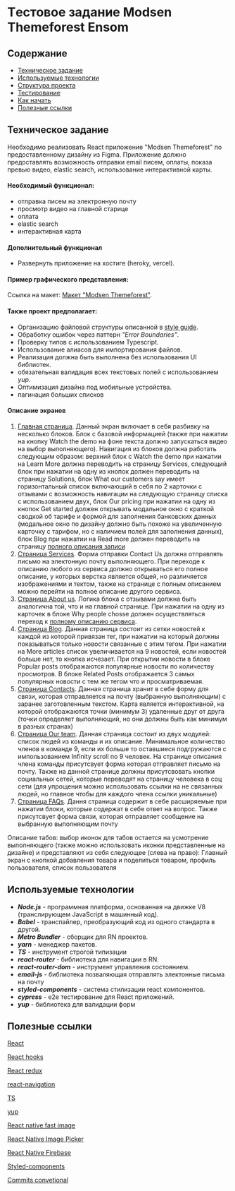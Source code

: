 # Tестовое задание Modsen Themeforest Ensom

## Содержание

- [Техническое задание](#Техническое-задание)
- [Используемые технологии](#Используемые-технологии)
- [Структура проекта](#Структура-проекта)
- [Тестирование](#Тестирование)
- [Как начать](#Как-начать)
- [Полезные ссылки](#Полезные-ссылки)

## Техническое задание
Необходимо реализовать React приложение "Modsen Themeforest" по предоставленному дизайну из Figma. Приложение должно предоставлять возможность отправки email писем, оплаты, показа превью видео, elastic search, использование интерактивной карты.

#### Необходимый функционал:

- отправка писем на электронную почту
- просмотр видео на главной старице
- оплата
- elastic search
- интерактивная карта

#### Дополнительный функционал

- Развернуть приложение на хостиге (heroky, vercel).

#### Пример графического представления:

Ссылка на макет: [Макет "Modsen Themeforest"](https://www.figma.com/file/RH6Tg2icMlc7M2DdHEJ9Bl/Themeforest-Modsen-Template-(Community)?node-id=236%3A74554).

#### Также проект предполагает:
- Организацию файловой структуры описанной в [style guide](https://docs.google.com/document/d/1bRFwwCk_eG7dWAhFss3KHHl-qQGiYK_u43GGQBxMN0k/edit).
- Обработку ошибок через паттерн *"Error Boundaries"*.
- Проверку типов с использованием Typescript.
- Использование алиасов для импортирования файлов.
- Реализация должна быть выполнена без использования UI библиотек.
- обязательная валидация всех текстовых полей с использованием *yup*.
- Оптимизация дизайна под мобильные устройства.
- пагинация больших списков

#### Описание экранов
1. [Главная страница](https://www.figma.com/file/RH6Tg2icMlc7M2DdHEJ9Bl/Themeforest-Modsen-Template-(Community)?node-id=255%3A18588). Данный экран включает в себя разбивку на несколько блоков. Блок с базовой информацией (также при нажатии на кнопку Watch the demo на фоне текста должно запускаться видео на выбор выполняющего). Навигация из блоков должна работать следующим образом: верхний блок с Watch the demo при нажатии на Learn More должна переводить на страницу Services, следующий блок при нажатии на одну из кнопок должен переводить на страницу Solutions, блок What our customers say имеет горизонтальный список включающий в себя по 2 карточки с отзывами с возможность навигации на следующую страницу списка с использованием двух, блок Our pricing при нажатии на одну из кнопок Get started должен открывать модальное окно с краткой сводкой об тарифе и формой для заполнения банковских данных (модальное окно по дизайну должно быть похоже на увеличенную карточку с тарифом, но с наличием полей для заполнения данных), блок Blog при нажатии на Read more должен переводить на страницу [полного описания записи](https://www.figma.com/file/RH6Tg2icMlc7M2DdHEJ9Bl/Themeforest-Modsen-Template-(Community)?node-id=255%3A24521)
2. [Страница Services](https://www.figma.com/file/RH6Tg2icMlc7M2DdHEJ9Bl/Themeforest-Modsen-Template-(Community)?node-id=255%3A20964). Форма отправки Contact Us должна отправлять письмо на электонную почту выполняющего. При переходе к описанию любого из сервиса должно открываться его полное описание, у которых верстка является общей, но различяется изображениями и тектом, также на странице с полным описанием можно перейти на полное описание другого сервиса.
3. [Страница About us](https://www.figma.com/file/RH6Tg2icMlc7M2DdHEJ9Bl/Themeforest-Modsen-Template-(Community)?node-id=255%3A23264). Логика блока с отзывами должна быть аналогична той, что и на главной странице. При нажатии на одну из карточек в блоке Why people chosse должен осуществляться переход к [полному описанию сервиса](https://www.figma.com/file/RH6Tg2icMlc7M2DdHEJ9Bl/Themeforest-Ensome-Modsen-(Community)?node-id=255%3A24521).
4. [Страница Blog](https://www.figma.com/file/RH6Tg2icMlc7M2DdHEJ9Bl/Themeforest-Modsen-Template-(Community)?node-id=255%3A24519). Данная страница состоит из сетки новостей к каждой из которой привязан тег, при нажатии на который должны показываться только новости связанные с этим тегом. При нажатии на More articles список увеличивается на 9 новостей, если новостей больше нет, то кнопка исчезает. При открытии новости в блоке Popular posts отображаются популярные новости по количеству просмотров. В блоке Related Posts отображается 3 самых популярных новости с тем же тегом что и просматриваемая.
5. [Страница Contacts](https://www.figma.com/file/RH6Tg2icMlc7M2DdHEJ9Bl/Themeforest-Modsen-Template-(Community)?node-id=255%3A26942). Данная страница хранит в себе форму для связи, которая отправляется на почту (выбранную выполняющим) с заранее заготовленным текстом. Карта является интерактивной, на которой отображаются точки (минимум 3) удаленные друг от друга (точки определяет выполняющий, но они должны быть как минимум в разных странах)
6. [Страница Our team](https://www.figma.com/file/RH6Tg2icMlc7M2DdHEJ9Bl/Themeforest-Modsen-Template-(Community)?node-id=255%3A27792). Данная страница состоит из двух модулей: список людей из команды и их описание. Минимальное количество членов в команде 9, если их больше то оставшиеся подгружаются с импользованием Infinity scroll по 9 человек. На странице описания члена команды присутсвует форма которая отправляет письмо на почту. Также на данной странице должны присутсвовать кнопки социальных сетей, которые переводят на страницу человека в соц сети (для упрощения можно использовать ссылки на не связанных людей, но главное чтобы для каждого члена ссылки уникальные)
7. [Страница FAQs](https://www.figma.com/file/RH6Tg2icMlc7M2DdHEJ9Bl/Themeforest-Modsen-Template-(Community)?node-id=255%3A28995). Дання страница содержит в себе расширяемые при нажатии блоки, которые содержат в себе ответ на вопрос. Также присутсвует форма связи, которая отправляет сообщение на выбранную выполняющим почту

Описание табов: выбор иконок для табов остается на усмотрение выполняющего (также можно использовать иконки представленные на дизайне) и представляют из себя следующее (слева на право): Главный экран с кнопкой добавления товара и поделиться товаром, профиль пользователя, список пользователя



## Используемые технологии

- ***Node.js*** - программная платформа, основанная на движке V8 (транслирующем JavaScript в машинный код).
- ***Babel*** - транспайлер, преобразующий код из одного стандарта в другой.
- ***Metro Bundler*** - сборщик для RN проектов.
- ***yarn*** - менеджер пакетов.
- ***TS*** - инструмент строгой типизации
- ***react-router*** - библиотека для навигации в RN.
- ***react-router-dom*** - инструмент управления состоянием.
- ***email-js*** - библиотека позваляющая отправлять электонные письма на почту
- ***styled-components*** - система стилизации react компонентов.
- ***cypress*** - e2e тестирование для React приложений.
- ***yup*** - библиотека для валидации форм


## Полезные ссылки

[React](https://reactjs.org/docs/getting-started.html)

[React hooks](https://reactjs.org/docs/hooks-intro.html)

[React redux](https://react-redux.js.org/introduction/quick-start)

[react-navigation](https://reactnavigation.org/)

[TS](https://www.typescriptlang.org/)

[yup](https://github.com/jquense/yup)

[React native fast image](https://github.com/DylanVann/react-native-fast-image)

[React Native Image Picker](https://github.com/react-native-image-picker/react-native-image-picker)

[React Native Firebase](https://rnfirebase.io/)

[Styled-components](https://www.styled-components.com/docs)

[Commits convetional](https://www.conventionalcommits.org/en/v1.0.0/#specification)
